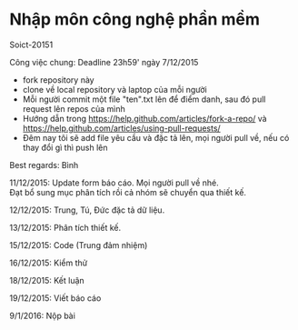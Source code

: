 # Nhập môn công nghệ phần mềm
Soict-20151

Công việc chung: Deadline 23h59' ngày 7/12/2015
- fork repository này
- clone về local repository và laptop của mỗi người
- Mỗi người commit một file "ten".txt lên để điểm danh, sau đó pull request lên repos của mình
- Hướng dẫn trong https://help.github.com/articles/fork-a-repo/ và https://help.github.com/articles/using-pull-requests/
- Đêm nay tôi sẽ add file yêu cầu và đặc tả lên, mọi người pull về, nếu có thay đổi gì thì push lên

Best regards: Bình

11/12/2015: Update form báo cáo. Mọi người pull về nhé. <br />
Đạt bổ sung mục phân tích rồi cả nhóm sẽ chuyển qua thiết kế.

12/12/2015: Trung, Tú, Đức đặc tả dữ liệu.

13/12/2015: Phân tích thiết kế.

15/12/2015: Code (Trung đảm nhiệm)

16/12/2015: Kiểm thử

18/12/2015: Kết luận

19/12/2015: Viết báo cáo

9/1/2016: Nộp bài
